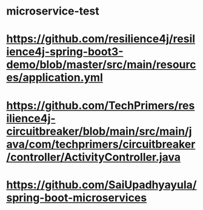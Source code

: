 # microservice-test

# https://github.com/resilience4j/resilience4j-spring-boot3-demo/blob/master/src/main/resources/application.yml
# https://github.com/TechPrimers/resilience4j-circuitbreaker/blob/main/src/main/java/com/techprimers/circuitbreaker/controller/ActivityController.java
# https://github.com/SaiUpadhyayula/spring-boot-microservices
